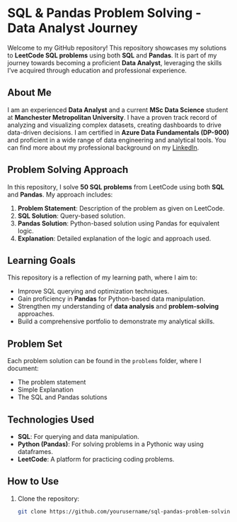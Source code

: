 # SQL & Pandas Problem Solving - Data Analyst Journey

Welcome to my GitHub repository! This repository showcases my solutions to **LeetCode SQL problems** using both **SQL** and **Pandas**. It is part of my journey towards becoming a proficient **Data Analyst**, leveraging the skills I’ve acquired through education and professional experience.

## About Me

I am an experienced **Data Analyst** and a current **MSc Data Science** student at **Manchester Metropolitan University**. I have a proven track record of analyzing and visualizing complex datasets, creating dashboards to drive data-driven decisions. I am certified in **Azure Data Fundamentals (DP-900)** and proficient in a wide range of data engineering and analytical tools. You can find more about my professional background on my [LinkedIn](https://www.linkedin.com/in/adhipathi-kannan).

## Problem Solving Approach

In this repository, I solve **50 SQL problems** from LeetCode using both **SQL** and **Pandas**. My approach includes:

1. **Problem Statement**: Description of the problem as given on LeetCode.
2. **SQL Solution**: Query-based solution.
3. **Pandas Solution**: Python-based solution using Pandas for equivalent logic.
4. **Explanation**: Detailed explanation of the logic and approach used.

## Learning Goals

This repository is a reflection of my learning path, where I aim to:

- Improve SQL querying and optimization techniques.
- Gain proficiency in **Pandas** for Python-based data manipulation.
- Strengthen my understanding of **data analysis** and **problem-solving** approaches.
- Build a comprehensive portfolio to demonstrate my analytical skills.

## Problem Set

Each problem solution can be found in the `problems` folder, where I document:

- The problem statement
- Simple Explanation
- The SQL and Pandas solutions

## Technologies Used

- **SQL**: For querying and data manipulation.
- **Python (Pandas)**: For solving problems in a Pythonic way using dataframes.
- **LeetCode**: A platform for practicing coding problems.

## How to Use

1. Clone the repository:
   ```bash
   git clone https://github.com/yourusername/sql-pandas-problem-solving.git
